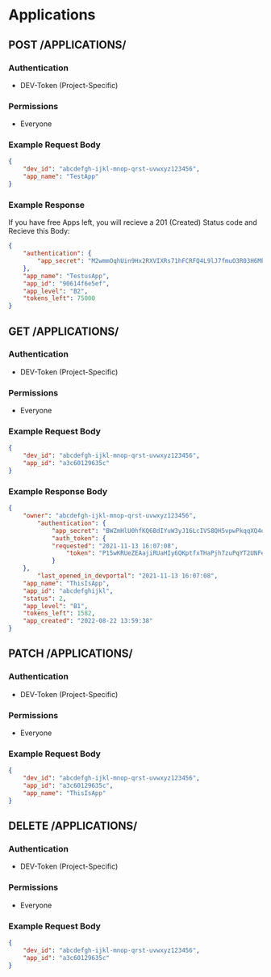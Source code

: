 # Applications

## POST /APPLICATIONS/

### Authentication

- DEV-Token (Project-Specific)

### Permissions

- Everyone

### Example Request Body

```json
{
	"dev_id": "abcdefgh-ijkl-mnop-qrst-uvwxyz123456",
  	"app_name": "TestApp"
}
```

### Example Response

If you have free Apps left, you will recieve a 201 (Created) Status code and Recieve this Body:

```json
{
    "authentication": {
        "app_secret": "M2wmmOqhUin9Hx2RXVIXRs71hFCRFQ4L9lJ7fmuO3R03H6MP8iL4dbDdzA0fNpW"
    },
    "app_name": "TestusApp",
    "app_id": "90614f6e5ef",
    "app_level": "B2",
    "tokens_left": 75000
}
```

## GET /APPLICATIONS/

### Authentication

- DEV-Token (Project-Specific)

### Permissions

- Everyone

### Example Request Body

```json
{
	"dev_id": "abcdefgh-ijkl-mnop-qrst-uvwxyz123456",
  	"app_id": "a3c60129635c"
}
```

### Example Response Body

```json
{
	"owner": "abcdefgh-ijkl-mnop-qrst-uvwxyz123456",
		"authentication": {
			"app_secret": "BWZmHlU0hfKQ6BdIYuW3yJ16LcIVS8QH5vpwPkqqXQ4oJA0QIeQKj039TEXT3DaG",
			"auth_token": {
			"requested": "2021-11-13 16:07:08",
				"token": "P15wKRUeZEAajiRUaHIy6QKptfxTHaPjh7zuPqYT2UNFecq"
			}
	},
		"last_opened_in_devportal": "2021-11-13 16:07:08",
	"app_name": "ThisIsApp",
	"app_id": "abcdefghijkl",
	"status": 2,
	"app_level": "B1",
	"tokens_left": 1582,
	"app_created": "2022-08-22 13:59:38"
}
```

## PATCH /APPLICATIONS/

### Authentication

- DEV-Token (Project-Specific)

### Permissions

- Everyone

### Example Request Body

```json
{
	"dev_id": "abcdefgh-ijkl-mnop-qrst-uvwxyz123456",
    "app_id": "a3c60129635c",
    "app_name": "ThisIsApp"
}
```

## DELETE /APPLICATIONS/

### Authentication

- DEV-Token (Project-Specific)

### Permissions

- Everyone

### Example Request Body

```json
{
	"dev_id": "abcdefgh-ijkl-mnop-qrst-uvwxyz123456",
  	"app_id": "a3c60129635c"
}
```